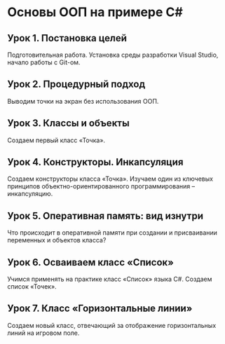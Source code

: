 # Основы ООП на примере C#


## Урок 1. Постановка целей
Подготовительная работа. Установка среды разработки Visual Studio, начало работы с Git-ом.

## Урок 2. Процедурный подход
Выводим точки на экран без использования ООП.

## Урок 3. Классы и объекты
Создаем первый класс «Точка».

## Урок 4. Конструкторы. Инкапсуляция
Создаем конструкторы класса «Точка». 
Изучаем один из ключевых принципов объектно-ориентированного программирования – инкапсуляцию.

## Урок 5. Оперативная память: вид изнутри
Что происходит в оперативной памяти при создании и присваивании переменных и объектов класса?

## Урок 6. Осваиваем класс «Список»
Учимся применять на практике класс «Список» языка C#. Создаем список «Точек».

## Урок 7. Класс «Горизонтальные линии»
Создаем новый класс, отвечающий за отображение горизонтальных линий на игровом поле.